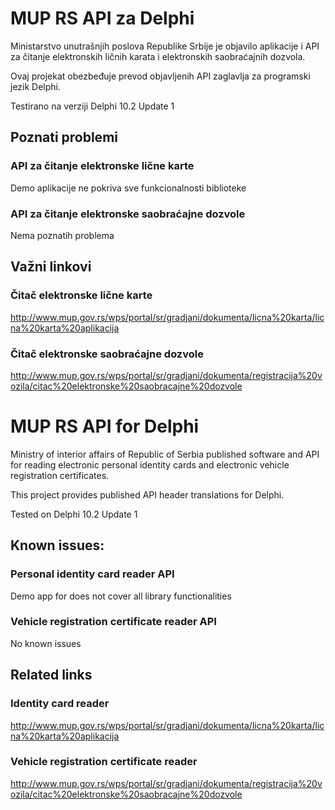 # MUP RS API za Delphi

Ministarstvo unutrašnjih poslova Republike Srbije je objavilo aplikacije i API za čitanje elektronskih ličnih karata i elektronskih saobraćajnih dozvola.

Ovaj projekat obezbeđuje prevod objavljenih API zaglavlja za programski jezik Delphi.

Testirano na verziji Delphi 10.2 Update 1

## Poznati problemi

### API za čitanje elektronske lične karte
Demo aplikacije ne pokriva sve funkcionalnosti biblioteke

### API za čitanje elektronske saobraćajne dozvole
Nema poznatih problema

## Važni linkovi

### Čitač elektronske lične karte
http://www.mup.gov.rs/wps/portal/sr/gradjani/dokumenta/licna%20karta/licna%20karta%20aplikacija

### Čitač elektronske saobraćajne dozvole
http://www.mup.gov.rs/wps/portal/sr/gradjani/dokumenta/registracija%20vozila/citac%20elektronske%20saobracajne%20dozvole






# MUP RS API for Delphi

Ministry of interior affairs of Republic of Serbia published software and API for reading electronic personal identity cards and electronic vehicle registration certificates.

This project provides published API header translations for Delphi.

Tested on Delphi 10.2 Update 1

## Known issues:

### Personal identity card reader API
Demo app for does not cover all library functionalities 

### Vehicle registration certificate reader API
No known issues

## Related links

### Identity card reader
http://www.mup.gov.rs/wps/portal/sr/gradjani/dokumenta/licna%20karta/licna%20karta%20aplikacija

### Vehicle registration certificate reader
http://www.mup.gov.rs/wps/portal/sr/gradjani/dokumenta/registracija%20vozila/citac%20elektronske%20saobracajne%20dozvole
